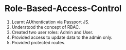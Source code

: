 # Role-Based-Access-Control
1. Learnt AUthentication via Passport JS.
2. Understood the concept of RBAC.
3. Created two user roles: Admin and User.
4. Provided access to update data to the admin only.
5. Provided protected routes.
